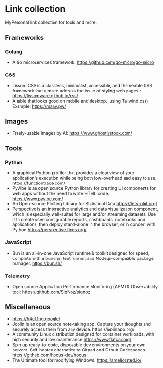 # Link collection

MyPersonal link collection for tools and more.


## Frameworks

### Golang

* A Go microservices framework: https://github.com/go-micro/go-micro

### CSS

* Lissom.CSS is a classless, minimalist, accessible, and themeable CSS framework that aims to address the issue of styling web pages.: https://lissomware.github.io/css/
* A table that looks good on mobile and desktop. (using Tailwind.css) Example: https://many.pw/

## Images

* Freely-usable images by AI: https://www.ghostlystock.com/


## Tools

### Python

* A graphical Python profiler that provides a clear view of your application's execution while being both low-overhead and easy to use. https://functiontrace.com/
* PyVibe is an open source Python library for creating UI components for web apps without the need to write HTML code. https://www.pyvibe.com/
* An Open-source Plotting Library for Statistical Data https://lets-plot.org/
* Perspective is an interactive analytics and data visualization component, which is especially well-suited for large and/or streaming datasets. Use it to create user-configurable reports, dashboards, notebooks and applications, then deploy stand-alone in the browser, or in concert with Python https://perspective.finos.org/

### JavaScript

* Bun is an all-in-one JavaScript runtime & toolkit designed for speed, complete with a bundler, test runner, and Node.js-compatible package manager. https://bun.sh/

### Telemetry

* Open source Application Performance Monitoring (APM) & Observability tool: https://github.com/SigNoz/signoz

## Miscellaneous

* https://h4ck1ng.google/
* Joplin is an open source note-taking app. Capture your thoughts and securely access them from any device. https://joplinapp.org/
* A community Linux distribution designed for container workloads, with high security and low maintenance https://www.flatcar.org/
* Spin up ready-to-code, disposable dev environments on your own servers. Self-hosted alternative to Gitpod and Github Codespaces. https://github.com/hocus-dev/hocus
* The Ultimate tool for modifying Windows. https://ameliorated.io/
